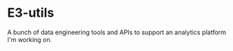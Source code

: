 # E3-utils

A bunch of data engineering tools and APIs to support an analytics platform I'm working on.

